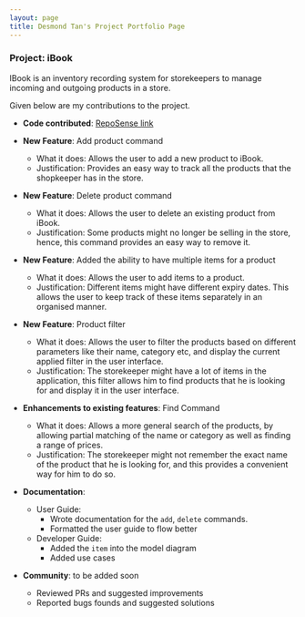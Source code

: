 ```yaml
---
layout: page
title: Desmond Tan's Project Portfolio Page
---
```


### Project: iBook

IBook is an inventory recording system for storekeepers to manage incoming and outgoing products in a store.

Given below are my contributions to the project.

* **Code contributed**: [RepoSense link](https://nus-cs2103-ay2122s2.github.io/tp-dashboard/?search=mazx4960&breakdown=true)

* **New Feature**: Add product command
  * What it does: Allows the user to add a new product to iBook.
  * Justification: Provides an easy way to track all the products that the shopkeeper has in the store.

* **New Feature**: Delete product command
  * What it does: Allows the user to delete an existing product from iBook.
  * Justification: Some products might no longer be selling in the store, hence, this command provides an easy way to remove it.

* **New Feature**: Added the ability to have multiple items for a product
  * What it does: Allows the user to add items to a product.
  * Justification: Different items might have different expiry dates. This allows the user to keep track of these items separately in an organised manner.

* **New Feature**: Product filter
  * What it does: Allows the user to filter the products based on different parameters like their name, category etc, and display the current applied filter in the user interface.
  * Justification: The storekeeper might have a lot of items in the application, this filter allows him to find products that he is looking for and display it in the user interface.

* **Enhancements to existing features**: Find Command
  * What it does: Allows a more general search of the products, by allowing partial matching of the name or category as well as finding a range of prices.
  * Justification: The storekeeper might not remember the exact name of the product that he is looking for, and this provides a convenient way for him to do so.

* **Documentation**:
  * User Guide:
    * Wrote documentation for the `add`, `delete` commands.
    * Formatted the user guide to flow better
  * Developer Guide:
    * Added the `item` into the model diagram
    * Added use cases

* **Community**: to be added soon
  * Reviewed PRs and suggested improvements
  * Reported bugs founds and suggested solutions
